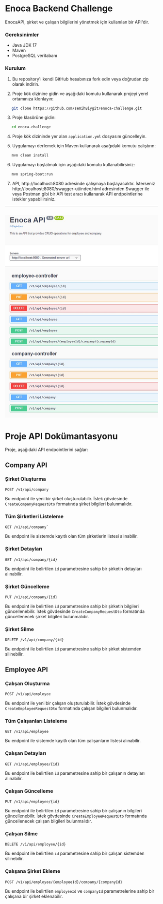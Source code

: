 # Enoca Backend Challenge

EnocaAPI, şirket ve çalışan bilgilerini yönetmek için kullanılan bir API'dir.


### Gereksinimler

- Java JDK 17
- Maven
- PostgreSQL veritabanı

### Kurulum

1. Bu repository'i kendi GitHub hesabınıza fork edin veya doğrudan zip olarak indirin.

2. Proje kök dizinine gidin ve aşağıdaki komutu kullanarak projeyi yerel ortamınıza klonlayın:
```bash
   git clone https://github.com/semihBiygit/enoca-challenge.git
```
3. Proje klasörüne gidin:
```bash
   cd enoca-challenge
```
4. Proje kök dizininde yer alan `application.yml` dosyasını güncelleyin. 

5. Uygulamayı derlemek için Maven kullanarak aşağıdaki komutu çalıştırın:
```bash
   mvn clean install
```
6. Uygulamayı başlatmak için aşağıdaki komutu kullanabilirsiniz:
```bash
   mvn spring-boot:run
```
7. API, http://localhost:8080 adresinde çalışmaya başlayacaktır. İsterseniz http://localhost:8080/swagger-ui/index.html adresinden Swagger ile veya Postman gibi bir API test aracı kullanarak API endpointlerine istekler yapabilirsiniz.
---
![Swagger](assets/swagger-ui.jpg)
---
# Proje API Dokümantasyonu

Proje, aşağıdaki API endpointlerini sağlar:

## Company API

### Şirket Oluşturma
```
POST /v1/api/company
```
Bu endpoint ile yeni bir şirket oluşturulabilir. İstek gövdesinde `CreateCompanyRequestDto` formatında şirket bilgileri bulunmalıdır.

### Tüm Şirketleri Listeleme
```
GET /v1/api/company`
```
Bu endpoint ile sistemde kayıtlı olan tüm şirketlerin listesi alınabilir.

### Şirket Detayları
```
GET /v1/api/company/{id}
```
Bu endpoint ile belirtilen `id` parametresine sahip bir şirketin detayları alınabilir.

### Şirket Güncelleme
```
PUT /v1/api/company/{id}
```
Bu endpoint ile belirtilen `id` parametresine sahip bir şirketin bilgileri güncellenebilir. İstek gövdesinde `CreateCompanyRequestDto` formatında güncellenecek şirket bilgileri bulunmalıdır.

### Şirket Silme
```
DELETE /v1/api/company/{id} 
```
Bu endpoint ile belirtilen `id` parametresine sahip bir şirket sistemden silinebilir.

## Employee API

### Çalışan Oluşturma
```
POST /v1/api/employee
```
Bu endpoint ile yeni bir çalışan oluşturulabilir. İstek gövdesinde `CreateEmployeeRequestDto` formatında çalışan bilgileri bulunmalıdır.

### Tüm Çalışanları Listeleme
```
GET /v1/api/employee
```
Bu endpoint ile sistemde kayıtlı olan tüm çalışanların listesi alınabilir.

### Çalışan Detayları
```
GET /v1/api/employee/{id}
```
Bu endpoint ile belirtilen `id` parametresine sahip bir çalışanın detayları alınabilir.

### Çalışan Güncelleme
```
PUT /v1/api/employee/{id}
```
Bu endpoint ile belirtilen `id` parametresine sahip bir çalışanın bilgileri güncellenebilir. İstek gövdesinde `CreateEmployeeRequestDto` formatında güncellenecek çalışan bilgileri bulunmalıdır.

### Çalışan Silme
```
DELETE /v1/api/employee/{id}
```
Bu endpoint ile belirtilen `id` parametresine sahip bir çalışan sistemden silinebilir.

### Çalışana Şirket Ekleme
```
POST /v1/api/employee/{employeeId}/company/{companyId}
```
Bu endpoint ile belirtilen `employeeId` ve `companyId` parametrelerine sahip bir çalışana bir şirket eklenabilir.
